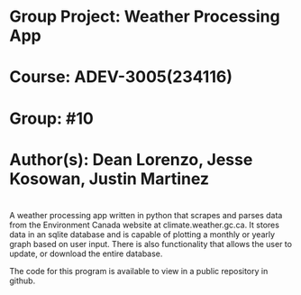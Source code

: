 ##
#   Group Project:  Weather Processing App
#   Course:         ADEV-3005(234116)
#   Group:          #10
#   Author(s):      Dean Lorenzo, Jesse Kosowan, Justin Martinez
#

A weather processing app written in python that scrapes and parses data from 
the Environment Canada website at climate.weather.gc.ca. It stores data
in an sqlite database and is capable of plotting a monthly or yearly
graph based on user input. There is also functionality that allows the 
user to update, or download the entire database.

The code for this program is available to view in a public repository
in github. 
